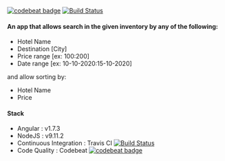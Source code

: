 
[![codebeat badge](https://codebeat.co/badges/8529163a-631f-4159-a5ff-27741d76adc8)](https://codebeat.co/projects/github-com-shabin-slr-hotel-searcher-master)
[![Build Status](https://travis-ci.org/shabin-slr/hotel-searcher.svg?branch=master)](https://travis-ci.org/shabin-slr/hotel-searcher)
#### An app that allows search in the given inventory by any of the following:

- Hotel Name
- Destination [City]
- Price range [ex: $100:$200]
- Date range [ex: 10-10-2020:15-10-2020]

and allow sorting by:

- Hotel Name
- Price

####  Stack
- Angular : v1.7.3
- NodeJS : v9.11.2
- Continuous Integration : Travis CI  [![Build Status](https://travis-ci.org/shabin-slr/hotel-searcher.svg?branch=master)](https://travis-ci.org/shabin-slr/hotel-searcher)
- Code Quality : Codebeat  [![codebeat badge](https://codebeat.co/badges/8529163a-631f-4159-a5ff-27741d76adc8)](https://codebeat.co/projects/github-com-shabin-slr-hotel-searcher-master)
